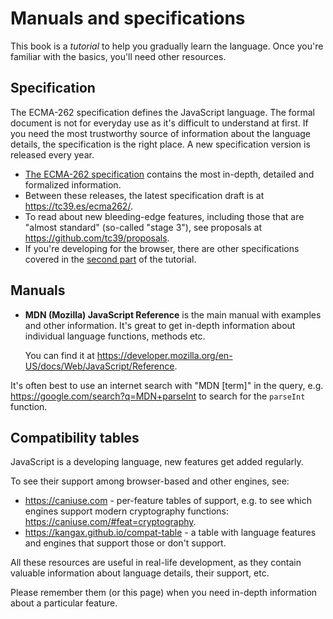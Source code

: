 
# Manuals and specifications

This book is a *tutorial* to help you gradually learn the language. Once you're familiar with the basics, you'll need other resources.

## Specification

The ECMA-262 specification defines the JavaScript language. The formal document is not for everyday use as it's difficult to understand at first. If you need the most trustworthy source of information about the language details, the specification is the right place. A new specification version is released every year. 

- [The ECMA-262 specification](https://www.ecma-international.org/publications/standards/Ecma-262.htm) contains the most in-depth, detailed and formalized information.
- Between these releases, the latest specification draft is at <https://tc39.es/ecma262/>.
- To read about new bleeding-edge features, including those that are "almost standard" (so-called "stage 3"), see proposals at <https://github.com/tc39/proposals>.
- If you're developing for the browser, there are other specifications covered in the [second part](info:browser-environment) of the tutorial.

## Manuals

- **MDN (Mozilla) JavaScript Reference** is the main manual with examples and other information. It's great to get in-depth information about individual language functions, methods etc.

    You can find it at <https://developer.mozilla.org/en-US/docs/Web/JavaScript/Reference>.

It's often best to use an internet search with "MDN [term]" in the query, e.g. <https://google.com/search?q=MDN+parseInt> to search for the `parseInt` function.

## Compatibility tables

JavaScript is a developing language, new features get added regularly.

To see their support among browser-based and other engines, see:

- <https://caniuse.com> - per-feature tables of support, e.g. to see which engines support modern cryptography functions: <https://caniuse.com/#feat=cryptography>.
- <https://kangax.github.io/compat-table> - a table with language features and engines that support those or don't support.

All these resources are useful in real-life development, as they contain valuable information about language details, their support, etc.

Please remember them (or this page) when you need in-depth information about a particular feature.

